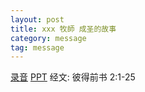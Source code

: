 ```yaml
---
layout: post
title: xxx 牧師 成圣的故事
category: message
tag: message
---
```


[录音](https://drive.google.com/file/d/0B66cODim0szOTlViMV9Wa2xSal8xMk9PaFJIREMxNktBeVpj/view?usp=sharing) [PPT](https://drive.google.com/file/d/1cCAzzUg_sH5qURBY7NY9YWf7M4DpvHl6/view?usp=sharing) 经文: 彼得前书 2:1-25
